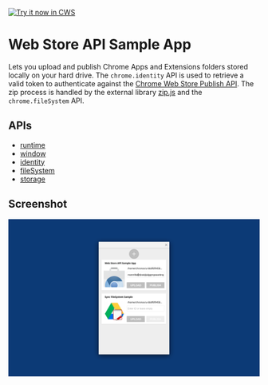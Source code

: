 <a target="_blank" href="https://chrome.google.com/webstore/detail/ndgidogppopohjpghapeojgoehfmflab">![Try it now in CWS](https://raw.github.com/GoogleChrome/chrome-extensions-samples/master/apps/tryitnowbutton.png "Click here to install this sample from the Chrome Web Store")</a>

# Web Store API Sample App

Lets you upload and publish Chrome Apps and Extensions folders stored locally on your hard drive. The `chrome.identity` API is used to retrieve a valid token to authenticate against the [Chrome Web Store Publish API](http://developer.chrome.com/webstore/using_webstore_api). The zip process is handled by the external library [zip.js](http://gildas-lormeau.github.io/zip.js/) and the `chrome.fileSystem` API.

## APIs

* [runtime](http://developer.chrome.com/apps/app_runtime)
* [window](http://developer.chrome.com/apps/app_window)
* [identity](http://developer.chrome.com/apps/app_identity)
* [fileSystem](http://developer.chrome.com/apps/fileSystem)
* [storage](http://developer.chrome.com/apps/storage)
     
## Screenshot
![screenshot](/samples/web-store/assets/screenshot_1280_800.png)
